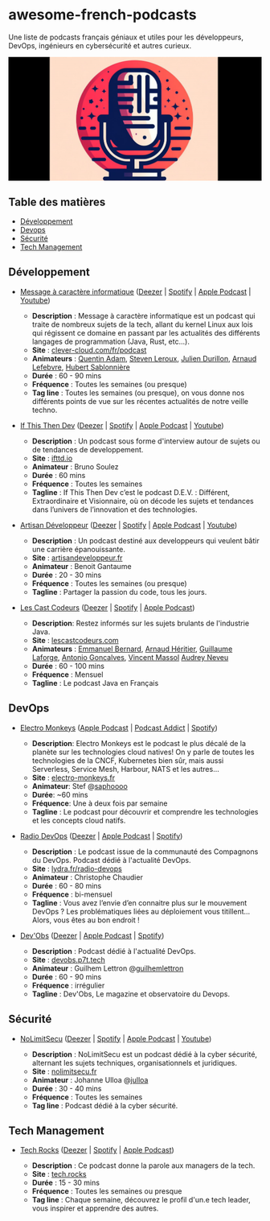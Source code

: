 # awesome-french-podcasts
Une liste de podcasts français géniaux et utiles pour les développeurs, DevOps, ingénieurs en cybersécurité et autres curieux.

[<img src="images/banner.png" align="center" >](https://github.com/DeLaBatth/awesome-french-podcasts)

## Table des matières

* [Développement](#développement)
* [Devops](#devops)
* [Sécurité](#sécurité)
* [Tech Management](#techmanagement)

## Développement

* [Message à caractère informatique](https://www.clever-cloud.com/fr/podcast/) ([Deezer](https://www.deezer.com/fr/show/1296342) | [Spotify](https://open.spotify.com/show/42LjM2Dn4ecaUaWe4AqipP) | [Apple Podcast](https://podcasts.apple.com/fr/podcast/message-%C3%A0-caract%C3%A8re-informatique/id1515547030) | [Youtube](https://www.youtube.com/@Clevercloud-platform/podcasts))

  * **Description** : Message à caractère informatique est un podcast qui traite de nombreux sujets de la tech, allant du kernel Linux aux lois qui régissent ce domaine en passant par les actualités des différents langages de programmation (Java, Rust, etc...).
  * **Site** : [clever-cloud.com/fr/podcast](https://www.clever-cloud.com/fr/podcast/)
  * **Animateurs** : [Quentin Adam](https://twitter.com/waxzce), [Steven Leroux](https://twitter.com/StevenLeroux20), [Julien Durillon](https://twitter.com/juuduu), [Arnaud Lefebvre](https://twitter.com/blackyoup), [Hubert Sablonnière](https://twitter.com/hsablonniere)
  * **Durée** : 60 - 90 mins
  * **Fréquence** : Toutes les semaines (ou presque)
  * **Tag line** : Toutes les semaines (ou presque), on vous donne nos différents points de vue sur les récentes actualités de notre veille techno.

* [If This Then Dev](https://ifttd.io/) ([Deezer](https://www.deezer.com/fr/show/396442) | [Spotify](https://open.spotify.com/show/7nda7u8PGTU2AfpLZ9ZR9Z) | [Apple Podcast](https://podcasts.apple.com/fr/podcast/ifttd-if-this-then-dev/id1471506605) | [Youtube](https://www.youtube.com/channel/UCsrTQc8637V2oWINnTptb_A))

  * **Description** : Un podcast sous forme d'interview autour de sujets ou de tendances de developpement. 
  * **Site** : [ifttd.io](https://ifttd.io/)
  * **Animateur** : Bruno Soulez
  * **Durée** : 60 mins
  * **Fréquence** : Toutes les semaines
  * **Tagline** : If This Then Dev c’est le podcast D.E.V. : Différent, Extraordinaire et Visionnaire, où on décode les sujets et tendances dans l’univers de l’innovation et des technologies.

* [Artisan Développeur](https://artisandeveloppeur.fr/podcast/) ([Deezer](https://www.deezer.com/fr/show/365622) | [Spotify](https://open.spotify.com/show/2K61NjpvkL13y53tRZtUpQ) | [Apple Podcast](https://podcasts.apple.com/fr/podcast/artisan-d%C3%A9veloppeur/id1355327935) | [Youtube](https://www.youtube.com/channel/UCsrTQc8637V2oWINnTptb_A))

  * **Description** : Un podcast destiné aux developpeurs qui veulent bâtir une carrière épanouissante.
  * **Site** : [artisandeveloppeur.fr](https://artisandeveloppeur.fr/podcast/)
  * **Animateur** : Benoit Gantaume
  * **Durée** : 20 - 30 mins
  * **Fréquence** : Toutes les semaines (ou presque)
  * **Tagline** : Partager la passion du code, tous les jours.

* [Les Cast Codeurs](https://lescastcodeurs.com/) ([Deezer](https://www.deezer.com/fr/show/249) | [Spotify](https://open.spotify.com/show/1wYoVGT6aFBGwKxwAeFQda) | [Apple Podcast](https://podcasts.apple.com/fr/podcast/les-cast-codeurs-podcast/id312239675))

  * **Description**: Restez informés sur les sujets brulants de l'industrie Java.
  * **Site** : [lescastcodeurs.com](https://lescastcodeurs.com/)
  * **Animateurs** : [Emmanuel Bernard](https://emmanuelbernard.com/), [Arnaud Héritier](https://twitter.com/aheritier), [Guillaume Laforge](https://twitter.com/glaforge), [Antonio Goncalves](https://twitter.com/agoncal), [Vincent Massol](https://twitter.com/vmassol?lang=fr) [Audrey Neveu](https://twitter.com/Audrey_Neveu)
  * **Durée** : 60 - 100 mins
  * **Fréquence** : Mensuel
  * **Tagline** : Le podcast Java en Français

## DevOps

* [Electro Monkeys](https://electro-monkeys.fr/) ([Apple Podcast](https://podcasts.apple.com/fr/podcast/electro-monkeys/id1503255739) | [Podcast Addict](https://podplayer.net/?podId=2732553) | [Spotify](https://open.spotify.com/show/3P9JtwxgNJktyemtinMcLe))

  * **Description**: Electro Monkeys est le podcast le plus décalé de la planète sur les technologies cloud natives! On y parle de toutes les technologies de la CNCF, Kubernetes bien sûr, mais aussi Serverless, Service Mesh, Harbour, NATS et les autres...
  * **Site** : [electro-monkeys.fr](https://electro-monkeys.fr/)
  * **Animateur**: Stef @[saphoooo](http://twitter.com/saphoooo)
  * **Durée**: ~60 mins
  * **Fréquence**: Une à deux fois par semaine
  * **Tagline** : Le podcast pour découvrir et comprendre les technologies et les concepts cloud natifs. 

* [Radio DevOps](https://lydra.fr/radio-devops/) ([Deezer](https://www.deezer.com/fr/show/768562) | [Apple Podcast](https://podcasts.apple.com/fr/podcast/radio-devops/id1502434010) | [Spotify](https://open.spotify.com/show/3RLaarKccDFOu89lSrC8w0))

  * **Description** : Le podcast issue de la communauté des Compagnons du DevOps. Podcast dédié à l'actualité DevOps. 
  * **Site** : [lydra.fr/radio-devops](https://lydra.fr/radio-devops/)
  * **Animateur** : Christophe Chaudier
  * **Durée** : 60 - 80 mins
  * **Fréquence** : bi-mensuel
  * **Tagline** : Vous avez l’envie d’en connaitre plus sur le mouvement DevOps ? Les problématiques liées au déploiement vous titillent… Alors, vous êtes au bon endroit !

* [Dev'Obs](https://devobs.p7t.tech) ([Deezer](https://www.deezer.com/fr/show/56387) | [Apple Podcast](https://podcasts.apple.com/fr/podcast/devobs/id1359662119) | [Spotify](https://open.spotify.com/show/46ReHDAqyWNYwi0vIRNTf6))

  * **Description** : Podcast dédié à l'actualité DevOps.
  * **Site** : [devobs.p7t.tech](https://devobs.p7t.tech/episodes)
  * **Animateur** : Guilhem Lettron  @[guilhemlettron](https://twitter.com/guilhemlettron)
  * **Durée** : 60 - 90 mins
  * **Fréquence** : irrégulier
  * **Tagline** : Dev'Obs, Le magazine et observatoire du Devops.

## Sécurité

* [NoLimitSecu](https://www.nolimitsecu.fr/) ([Deezer](https://www.deezer.com/fr/show/8831) | [Spotify](https://open.spotify.com/show/25OSac4B0QLqisXfg4hmyX) | [Apple Podcast](https://podcasts.apple.com/fr/podcast/nolimitsecu/id1108965516) | [Youtube](https://www.youtube.com/@NoLimitSecu))

  * **Description** : NoLimitSecu est un podcast dédié à la cyber sécurité, alternant les sujets techniques, organisationnels et juridiques.
  * **Site** : [nolimitsecu.fr](https://www.nolimitsecu.fr/)
  * **Animateur** : Johanne Ulloa @[julloa](https://twitter.com/julloa)
  * **Durée** : 30 - 40 mins
  * **Fréquence** : Toutes les semaines
  * **Tag line** : Podcast dédié à la cyber sécurité.

## Tech Management

* [Tech Rocks](https://www.tech.rocks/) ([Deezer](https://www.deezer.com/fr/show/501572) | [Spotify](https://open.spotify.com/show/7vjdsslSmuMnDlqMFofict) | [Apple Podcast](https://podcasts.apple.com/fr/podcast/tech-rocks-paroles-de-tech-leaders/id1478926482))

  * **Description** : Ce podcast donne la parole aux managers de la tech.
  * **Site** : [tech.rocks](https://www.tech.rocks/)
  * **Durée** : 15 - 30 mins
  * **Fréquence** : Toutes les semaines ou presque
  * **Tag line** : Chaque semaine, découvrez le profil d'un.e tech leader, vous inspirer et apprendre des autres.